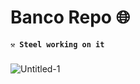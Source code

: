 # Banco Repo 🌐

**`⚒️ Steel working on it `**<br>
### <a href="https://github.com/rafael17cordeiro/Calculadora-vb.net.git"></a>
![Untitled-1](https://user-images.githubusercontent.com/59150464/213033687-a64da807-5fae-49b0-bf3e-36fde33ef13a.jpg)


